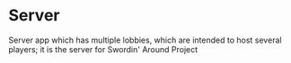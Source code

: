 # Server
Server app which has multiple lobbies, which are intended to host several players; it is the server for Swordin' Around Project
